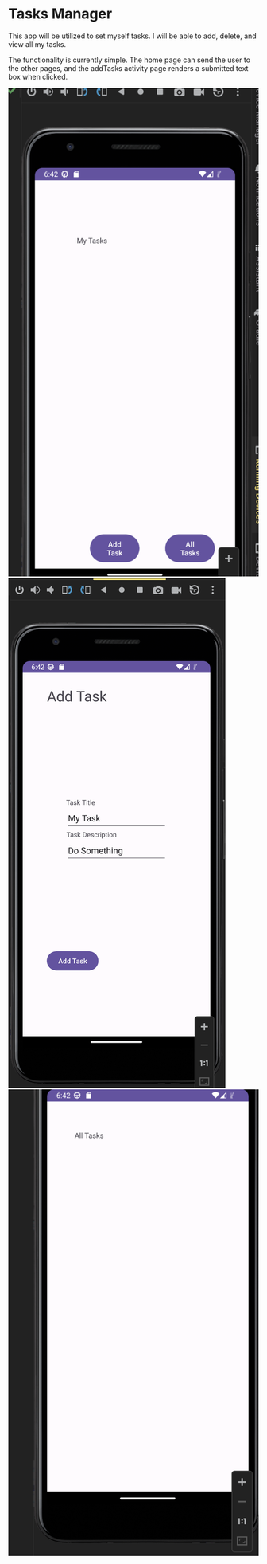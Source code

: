 # Tasks Manager

This app will be utilized to set myself tasks.  I will be able to add, delete, 
and view all my tasks.

The functionality is currently simple.  The home page can send the user to the other pages,
and the addTasks activity page renders a submitted text box when clicked.  

![pic1](pic1.png)
![pic2](pic2.png)
![pic3](pic3.png)